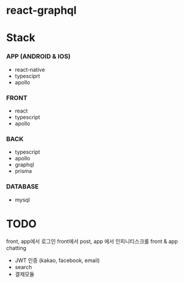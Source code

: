 # react-graphql

# Stack
### APP (ANDROID & IOS)
- react-native
- typesciprt
- apollo

### FRONT
- react
- typescript
- apollo

### BACK
- typescript
- apollo
- graphql
- prisma

### DATABASE
- mysql

# TODO
front, app에서 로그인 front에서 post, app 에서 인피니티스크롤 front & app chatting
- JWT 인증 (kakao, facebook, email)
- search
- 결제모듈